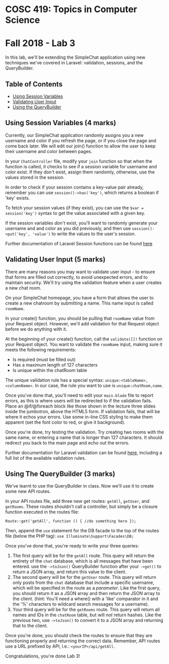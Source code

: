 # COSC 419: Topics in Computer Science
# Fall 2018 - Lab 3

In this lab, we'll be extending the SimpleChat application using new techniques we've covered in Laravel: validation, sessions, and the QueryBuilder.

## Table of Contents
- [Using Session Variables](#session-vars)
- [Validating User Input](#validating-input)
- [Using the QueryBuilder](#using-querybuilder)

<a name="session-vars"></a>
## Using Session Variables (4 marks)

Currently, our SimpleChat application randomly assigns you a new username and color if you refresh the page, or if you close the page and come back later. We will edit our join() function to allow the user to keep their username and color between pages.

In your ```ChatController``` file, modify your ```join``` function so that when the function is called, it checks to see if a session variable for username and color exist. If they don't exist, assign them randomly, otherwise, use the values stored in the session.

In order to check if your session contains a key-value pair already, remember you can use ```session()->has('key')```, which returns a boolean if 'key' exists.

To fetch your session values (if they exist), you can use the ```$var = session('key')``` syntax to get the value associated with a given key.

If the session variables *don't* exist, you'll want to randomly generate your username and and color as you did previously, and then use ```session()->put('key', 'value')``` to write the values to the user's session.

Further documentation of Laravel Session functions can be found <a href="https://laravel.com/docs/5.7/session">here</a>

<a name="validating-input"></a>
## Validating User Input (5 marks)

There are many reasons you may want to validate user input - to ensure that forms are filled out correctly, to avoid unexpected errors, and to maintain security. We'll try using the validation feature when a user creates a new chat room.

On your SimpleChat homepage, you have a form that allows the user to create a new chatroom by submitting a name. This name input is called ```roomName```.

In your create() function, you should be pulling that ```roomName``` value from your Request object. However, we'll add validation for that Request object before we do anything with it.

At the beginning of your create() function, call the ```validate([])``` function on your Request object. You want to validate the ```roomName``` input, making sure it meets the following requirements:
* Is required (must be filled out)
* Has a maximum length of 127 characters
* Is unique within the chatRoom table

The unique validation rule has a special syntax: ```unique:<tableName>,<columnName>```. In our case, the rule you want to use is ```unique:chatRoom,name```.

Once you've done that, you'll need to edit your ```main.blade``` file to report errors, as this is where users will be redirected to if the validation fails. Place an @if/@foreach block like those shown in the lecture three slides inside the jumbotron, above the HTML5 form. If validation fails, that will be where it echos your errors. Use some in-line CSS styling to make them apparent (set the font color to red, or give it background).

Once you're done, try testing the validation. Try creating two rooms with the same name, or entering a name that is longer than 127 characters. It should redirect you back to the main page and echo out the errors.

Further documentation for Laravel validation can be found <a href="https://laravel.com/docs/5.7/validation">here</a>, including a full list of the available validation rules.

<a name="using-querybuilder"></a>
## Using The QueryBuilder (3 marks)

We've learnt to use the QueryBuilder in class. Now we'll use it to create some new API routes.

In your API routes file, add three new get routes: ```getAll```, ```getUser```, and ```getRooms```. These routes shouldn't call a controller, but simply be a closure function executed in the routes file:

```Route::get('getAll', function () { //do something here });```

Then, append the ```use``` statement for the DB facade to the top of the routes file (below the PHP tag): ```use Illuminate\Support\Facades\DB;```

Once you've done that, you're ready to write your three queries:

1. The first query will be for the ```getAll``` route. This query will return the entirety of the ```chat``` database, which is all messages that have been entered. use the ```->toJson()``` QueryBuilder function after your ```->get()``` to return a JSON array, and return this value to the client.
2. The second query will be for the ```getUser``` route. This query will return only posts from the ```chat``` database that include a specific username, which will be specified in the route as a *parameter*. Like the first query, you should return it as a JSON array and then return the JSON array to the client. (hint: You'll need a where() with a 'like' comparator in it and the '%' characters to wildcard search messages for a username).
3. Your third query will be for the ```getRooms``` route. This query will return all names and IDs in the ```chatRoom``` table, but will *not* return hashes. Like the previous two, use ```->toJson()``` to convert it to a JSON array and returning that to the client.

Once you're done, you should check the routes to ensure that they are functioning properly and returning the correct data. Remember, API routes use a URL prefixed by API, i.e.: ```<yourIP>/api/getAll```.

Congratulations, you're done Lab 3!
